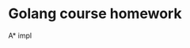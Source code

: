 Golang course homework
=====================
A* impl 

[Example]: https://github.com/VanyaDNDZ/AStarPathFind/blob/master/static/rgb.gif "Maze exmple"